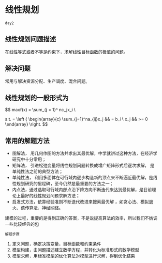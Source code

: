

# 线性规划

`day2`

## 线性规划问题描述

在线性等式或者不等是约束下，求解线性目标函数的极值的问题。

## 解决问题

常用与解决资源分配、生产调度、混合问题。

## 线性规划的一般形式为

$$
maxf(x) = \sum_{j = 1}^ nc_jx_i \\

s.t. = \left \{
\begin{array}{c}
\sum_{j=1}^na_{ij}x_j && = b_i \\
x_j && >= 0
\end{array}
\right.
$$

## 常用的解题方法

- 图解法， 用几何作图的方法并求出其最优解，中学就讲过这种方法，在经济学研究中十分常用；
- 矩阵法， 引进松弛变量将线性规划问题转换成增广矩阵形式后逐次求解， 是单纯性法之前的典型方法；
- 单纯性法， 利用多面体在可行域内逐步构造新的顶点来不断逼近最优解，是线性规划研究的里程碑，至今仍然是最重要的方法之一；
- 内点法，通过选取可行域内部点沿下降方向不断迭代来达到最优解，是目前理论上最好的线性规划问题求解方法；
- 启发式方法，依靠经验准则不断迭代改进来搜索最优解 ，如贪心法、模拟退火、遗传算法、神经网络。

建模的过程，重要的是得到正确的答案，不是说提高算法的效率，所以我们不妨调一些比较经典的包

`解题步骤`

1. 定义问题，确定决策变量，目标函数和约束条件
2. 模型构建，由问题描述建立数学方程，并转化为标准形式的数学模型
3. 模型求解，用标准模型的优化算法对模型进行求解，得到优化结果
